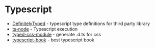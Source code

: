 # Typescript

- [DefinitelyTyped](https://github.com/DefinitelyTyped/DefinitelyTyped) - typescript type definitions for third party library
- [ts-node](https://www.npmjs.com/package/ts-node) - Typescript execution
- [typed-css-module](https://github.com/Quramy/typed-css-modules) - generate .d.ts for css
- [typescript-book](https://github.com/basarat/typescript-book) - best typescript book